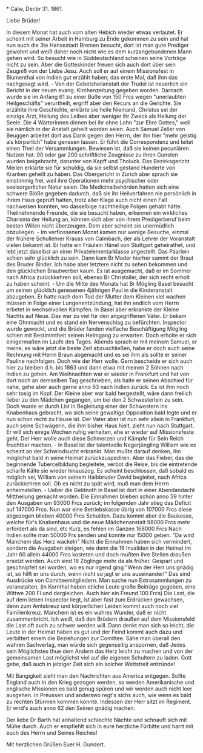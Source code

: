 <Ueber Trudel>* Calw, Decbr 31. 1861.

Liebe Brüder!

In diesem Monat hat auch vom alten Hebich wieder etwas verlautet. Er scheint mit seiner Arbeit in Hamburg zu Ende gekommen zu sein und hat nun auch die 3te Hansestadt Bremen besucht, dort ist man gute Prediger gewohnt und weiß daher noch nicht wie es dem kurzangebundenen Mann gehen wird. So besucht wie in Süddeutschland scheinen seine Vorträge nicht zu sein. Aber die Gotteskinder freuen sich auch dort über sein Zeugniß von der Liebe Jesu. Auch soll er auf einem Missionsfest in Blumenthal von Indien gut erzählt haben; das erste Mal, daß ihm das nachgesagt wird. - Von der Gebetsheilanstalt der Trudel ist neuerlich ein Bericht in der neuen evang. Kirchenzeitung gegeben worden. Darnach wurde sie im Anfang 61 zu einer Buße von 150 Frcs wegen "unerlaubten Heilgeschäfts" verurtheilt, ergriff aber den Recurs an die Gerichte. Sie erzählte ihre Geschichte, erklärte sie heile Niemand, Christus sei der einzige Arzt, Heilung des Leibes aber weniger ihr Zweck als Heilung der Seele. Die 4 Wärterinnen dienen bei ihr ohne Lohn "zur Ehre Gottes," weil sie nämlich in der Anstalt geheilt worden seien. Auch Samuel Zeller von Beuggen arbeitet dort aus Dank gegen den Herrn, der ihn hier "mehr geistig als körperlich" habe genesen lassen. Er führt die Correspondenz und leitet einen Theil der Versammlungen. Bewiesen ist, daß sie keinen pecuniären Nutzen hat. 90 oder gar 200 schriftliche Zeugnisse zu ihren Gunsten wurden beigebracht, darunter von Kapff und Tholuck. Das Bezirksgericht Meilen erklärte sie für schuldig, da sie selbst gestand Hunderte von Kranken geheilt zu haben. Das Obergericht in Zürich aber sprach sie einstimmig frei, weil ihre Operationen mehr psychischer oder seelsorgerlicher Natur seien. Die Medicinalbehörden hatten sich eine schwere Blöße gegeben dadurch, daß sie ihr Heilverfahren nie persönlich in ihrem Haus geprüft hatten, trotz aller Klage auch nicht einen Fall nachweisen konnten, wo dasselbige nachtheilige Folgen gehabt hätte. Theilnehmende Freunde, die sie besucht haben, erkennen ein wirkliches Charisma der Heilung an, können sich aber von ihrem Predigerberuf beim besten Willen nicht überzeugen. Dem aber scheint sie unermüdlich obzuliegen. - Im verflossenen Monat kamen nur wenige Besuche, einmal der frühere Schullehrer Krauss von Calmbach, der als Lehrer der Voranstalt vielen bekannt ist. Er hatte ein Fräulein Hänel von Stuttgart geheirathet, und lebt jetzt daselbst an einer Privatelementarklasse angestellt. Das Päarlein schien sehr glücklich zu sein. Dann kam Br Mader hierher sammt der Braut des Bruder Binder. Ich habe aber letztere nicht zu sehen bekommen und den glücklichen Brautwerber kaum. Es ist ausgemacht, daß er im Sommer nach Africa zurückkehren soll, ebenso Br Christaller, der sich recht erholt zu haben scheint. - Um die Mitte des Monats hat Br Mögling Basel besucht um seinen glücklich genesenen 4jährigen Paul in die Kinderanstalt abzugeben. Er hatte nach dem Tod der Mutter dem Kleinen viel wachen müssen in Folge einer Lungenentzündung, hat ihn endlich vom Herrn erbetet in wechselvollen Kämpfen. In Basel aber erkrankte der Kleine Nachts auf Neue. Das war zu viel für den angegriffenen Vater. Er bekam eine Ohnmacht und es stand ein Nervenschlag zu befürchten. Inspector wurde geweckt, und die Brüder fanden vielfache Beschäftigung Mögling schien mit Bestimmtheit seinen Heimgang zu erwarten. Doch erholte er sich einigermaßen im Laufe des Tages. Abends sprach er mit meinem Samuel, er meine, es wäre jetzt die beste Zeit abzuschließen, habe er doch auch seine Rechnung mit Herrn Braun abgemacht und es sei ihm als sollte er seiner Pauline nachfolgen. Doch wie der Herr wolle. Gern bescheide er sich auch hier zu bleiben d.h. bis 1863 und dann etwa mit meinen 2 Söhnen nach Indien zu gehen. Am Weihnachten war er wieder in Frankfurt und hat von dort noch an demselben Tag geschrieben, als halte er seinen Abschied für nahe, gehe aber auch gerne anno 63 nach Indien zurück. Es ist ihm noch sehr tosig im Kopf. Der Kleine aber war bald hergestellt, wäre dann freilich lieber zu den Mädchen gegangen, um bei den 2 Schwesterlein zu sein. Doch wurde er durch List in Begleitung einer der Schwestern ins Knabenhaus gebracht, wo sich seine gewaltige Opposition bald legte und er nun schon recht zu Hause ist. Der Vater aber ist nun sehr allein in Frankfurt, auch seine Schwägerin, die ihm bisher Haus hielt, zieht nun nach Stuttgart. Er will sich einige Wochen ruhig verhalten, ehe er wieder auf Missionsfeste geht. Der Herr wolle auch diese Schmerzen und Kämpfe für Sein Reich fruchtbar machen. - In Basel ist der talentvolle Negerjüngling William wie es scheint an der Schwindsucht erkrankt. Man mußte darauf denken, ihn möglichst bald in seine Heimat zurückzuspediren. Aber das Fieber, das die beginnende Tubercelbildung begleitete, verbot die Reise, bis die eintretende scharfe Kälte sie wieder hinauszog. Es scheint beschlossen, daß sobald es möglich sei, William von seinem Halbbruder David begleitet, nach Africa zurückkehren soll. Ob es nicht zu spät wird, muß man dem Herrn anheimstellen. - Ueber die Geldnoth in Basel ist dort in einer Abendandacht Mittheilung gemacht worden. Die Einnahmen blieben schon anno 59 hinter den Ausgaben um 93000 Frcs zurück; im folgenden Jahr stieg das Deficit auf 147000 Frcs. Nun war eine Betriebskasse übrig von 107000 Frcs diese abgezogen blieben 40000 Frcs Schulden. Dazu kommt aber die Baukasse, welche für's Knabenhaus und die neue Mädchenanstalt 98000 Frcs mehr erfordert als da sind, etc Kurz, es fehlen im Ganzen 168000 Frcs Nach Indien sollte man 50000 Frs senden und konnte nur 15000 geben. "Da wird Manchem das Herz wackeln" Nicht die Einnahmen haben sich vermindert, sondern die Ausgaben steigen, wie denn die 16 Invaliden in der Heimat im Jahr 60 allein 44000 Frcs kosteten und doch mußten ihre Stellen draußen ersetzt werden. Auch sind 18 Zöglinge mehr da als früher. Gespart und geschnipfelt sei worden, wo es nur irgend ging "Wenn der Herr uns gnädig ist, so hilft er uns durch, wenn nicht so jagt er uns auseinander!" Das sind Ausdrücke von Comitteemitgliedern. Man suche nun Extrasammlungen zu veranstalten, (in Kornthal haben etliche Leute große Beiträge gegeben, eine Wittwe 200 Fl und dergleichen. Auch hier ein Freund 100 Frcs) Die Last, die auf dem lieben Inspector liegt, ist aber fast zum Erdrücken gewachsen, denn zum Amtskreuz und körperlichen Leiden kommt auch noch viel Familienkreuz. Manchem ist es ein wahres Wunder, daß er nicht zusammenbricht. Ich weiß, daß den Brüdern draußen auf dem Missionsfeld die Last oft auch zu schwer werden will. Dann denkt man sich so leicht, die Leute in der Heimat haben es gut und der Feind kommt auch dazu und verbittert einem die Beziehungen zur Comittee. Sähe man überall den wahren Sachverlag, man würde sich gegenseitig anspornen, daß Jedes sein Möglichstes thue dem Andern das Herz leicht zu machen und von der gemeinsamen Last möglichst viel auf die eigenen Schultern zu laden. Gott gebe, daß auch in jetziger Zeit sich ein solcher Wettstreit entzünde!

Mit Bangigkeit sieht man den Nachrichten aus America entgegen. Sollte England auch in den Krieg gezogen werden, so werden Amerikanische und englische Missionen es bald genug spüren und wir werden auch nicht leer ausgehen. In Preussen und anderswo regt's sichs auch, wie wenn es bald zu rechten Stürmen kommen könnte. Indessen der Herr sitzt im Regiment. Er wird's auch anno 62 den Seinen gnädig machen.

Der liebe Dr Barth hat anhaltend schlechte Nächte und schnauft sich mit Mühe durch. Auch er empfiehlt sich in eure herzliche Fürbitte und harrt mit euch des Herrn und Seines Reiches!

 Mit herzlichen Grüßen
 Euer
 H. Gundert.
